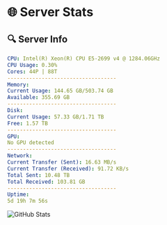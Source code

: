 # 🌐 Server Stats
## 🔍 Server Info
```yaml
CPU: Intel(R) Xeon(R) CPU E5-2699 v4 @ 1284.06GHz
CPU Usage: 0.30%
Cores: 44P | 88T
-----------------------------------
Memory:
Current Usage: 144.65 GB/503.74 GB
Available: 355.69 GB
-----------------------------------
Disk:
Current Usage: 57.33 GB/1.71 TB
Free: 1.57 TB
-----------------------------------
GPU:
No GPU detected
-----------------------------------
Network:
Current Transfer (Sent): 16.63 MB/s
Current Transfer (Received): 91.72 KB/s
Total Sent: 10.48 TB
Total Received: 103.81 GB
-----------------------------------
Uptime:
5d 19h 7m 56s
```
![GitHub Stats](https://img.shields.io/badge/Updated-2025-03-13_16:30:45-blue)
